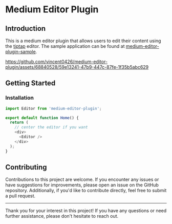 # Medium Editor Plugin

## Introduction

This is a medium editor plugin that allows users to edit their content using the [tiptap](https://www.tiptap.dev/) editor. The sample application can be found at [medium-editor-plugin-sample](https://github.com/vincent0426/medium-editor-plugin-sample).


https://github.com/vincent0426/medium-editor-plugin/assets/68840528/59e13241-47b9-447c-87fe-1f35b5abc629


## Getting Started

### Installation

```js
import Editor from 'medium-editor-plugin';

export default function Home() {
  return (
    // center the editor if you want
    <div>
      <Editor />
    </div>
  );
}

```

## Contributing

Contributions to this project are welcome. If you encounter any issues or have suggestions for improvements, please open an issue on the GitHub repository. Additionally, if you'd like to contribute directly, feel free to submit a pull request.

---

Thank you for your interest in this project! If you have any questions or need further assistance, please don't hesitate to reach out.
